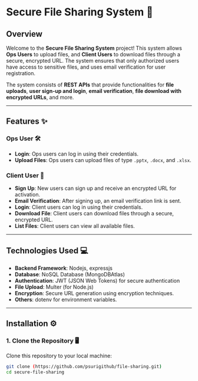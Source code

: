 # **Secure File Sharing System** 🚀

## **Overview** 
Welcome to the **Secure File Sharing System** project! This system allows **Ops Users** to upload files, and **Client Users** to download files through a secure, encrypted URL. The system ensures that only authorized users have access to sensitive files, and uses email verification for user registration.

The system consists of **REST APIs** that provide functionalities for **file uploads**, **user sign-up and login**, **email verification**, **file download with encrypted URLs**, and more.

---

## **Features** ✨

### **Ops User** 🛠️
- **Login**: Ops users can log in using their credentials.
- **Upload Files**: Ops users can upload files of type `.pptx`, `.docx`, and `.xlsx`.

### **Client User** 👤
- **Sign Up**: New users can sign up and receive an encrypted URL for activation.
- **Email Verification**: After signing up, an email verification link is sent.
- **Login**: Client users can log in using their credentials.
- **Download File**: Client users can download files through a secure, encrypted URL.
- **List Files**: Client users can view all available files.

---

## **Technologies Used** 💻
- **Backend Framework**: Nodejs, expressjs
- **Database**: NoSQL Database (MongoDBAtlas)
- **Authentication**: JWT (JSON Web Tokens) for secure authentication
- **File Upload**: Multer (for Node.js) 
- **Encryption**: Secure URL generation using encryption techniques.
- **Others**: dotenv for environment variables.

---

## **Installation** ⚙️

### 1. **Clone the Repository** 🖥️
Clone this repository to your local machine:
```bash
git clone (https://github.com/psurigithub/file-sharing.git)
cd secure-file-sharing

